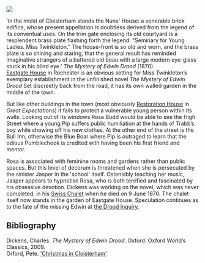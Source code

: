 <a href="https://dev.visual-essays.app"><img src="https://dev-visual-essays.netlify.app/images/ve-button.png"></a>
<param ve-config title="Eastgate House, Rochester" author="Carolyn Oulton" layout="vtl" banner="/images/banners/19c.jpg">

<param title="Rochester" eid="Q507517">

‘In the midst of Cloisterham stands the Nuns' House: a venerable brick edifice, whose present appellation is doubtless derived from the legend of its conventual uses. On the trim gate enclosing its old courtyard is a resplendent brass plate flashing forth the legend: “Seminary for Young Ladies. Miss Twinkleton.” The house-front is so old and worn, and the brass plate is so shining and staring, that the general result has reminded imaginative strangers of a battered old beau with a large modern eye-glass stuck in his blind eye.’ _The Mystery of Edwin Drood_ (1870).    
[Eastgate House](https://www.visitmedway.org/attractions/eastgate-house-1805/) in Rochester is an obvious setting for Miss Twinkleton’s exemplary establishment in the unfinished novel _The Mystery of Edwin Drood_ Set discreetly back from the road, it has its own walled garden in the middle of the town.
<param ve-image url="https://stor.artstor.org/stor/4bcb5ff3-1a7b-4d15-943d-36c283e418e0" label="Eastgate House" attribution="Benjamin Mortley">

But like other buildings in the town (most obviously [Restoration House](/dickens/great-expectations-restoration-house) in _Great Expectations_) it fails to protect a vulnerable young person within its walls. Looking out of its windows Rosa Budd would be able to see the High Street where a young Pip suffers public humiliation at the hands of Trabb’s boy while showing off his new clothes. At the other end of the street is the Bull Inn, otherwise the Blue Boar where Pip is outraged to learn that the odious Pumblechook is credited with having been his first friend and mentor. 
<param ve-image url="https://stor.artstor.org/stor/71d79942-8b89-4986-93c1-26ac1891d108" label="Bull Hotel" attribution="Benjamin Mortley">

Rosa is associated with feminine rooms and gardens rather than public spaces. But this level of decorum is threatened when she is persecuted by the sinister Jasper in the 'school' itself. Ostensibly teaching her music, Jasper appears to hypnotise Rosa, who is both terrified and fascinated by his obsessive devotion. Dickens was working on the novel, which was never completed, in his [Swiss Chalet](/dickens/dickens-swiss-chalet) when he died on 9 June 1870. The chalet itself now stands in the garden of Eastgate House. Speculation continues as to the fate of the missing Edwin at [the Drood Inquiry](http://www.droodinquiry.com/).
<param ve-image url="https://stor.artstor.org/stor/f4286803-649c-4c6d-8399-444096dc1eb9" label="Swiss Chalet" attribution="Benjamin Mortley">

## Bibliography

Dickens, Charles. _The Mystery of Edwin Drood_. Oxford: Oxford World’s Classics, 2009.    
Orford, Pete. ['Christmas in Cloisterham'](https://www.youtube.com/watch?v=Wb8TWoHmKBA&feature=youtu.be&fbclid=IwAR31edAoFF9J5eYR6U3e7Qq_x-PjvYFJzwNn8XGARgKiqpl_EhD_yCOBLLk)
<param ve-image url="https://stor.artstor.org/stor/9aff6e05-5788-4668-a69b-fbf5f2b7006b" label="Eastgate House" attribution="Benjamin Mortley">
